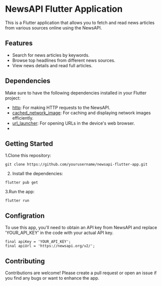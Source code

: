 # NewsAPI Flutter Application

This is a Flutter application that allows you to fetch and read news articles from various sources online using the NewsAPI.

## Features

- Search for news articles by keywords.
- Browse top headlines from different news sources.
- View news details and read full articles.



## Dependencies

Make sure to have the following dependencies installed in your Flutter project:

- [http](https://pub.dev/packages/http): For making HTTP requests to the NewsAPI.
- [cached_network_image](https://pub.dev/packages/cached_network_image): For caching and displaying network images efficiently.
- [url_launcher](https://pub.dev/packages/url_launcher): For opening URLs in the device's web browser.
- 
## Getting Started

1.Clone this repository:
```
git clone https://github.com/yourusername/newsapi-flutter-app.git
```
2. Install the dependencies:
````
flutter pub get
````
3.Run the app:
````
flutter run

`````
## Configration
To use this app, you'll need to obtain an API key from NewsAPI and replace 'YOUR_API_KEY' in the code with your actual API key.
``````
final apiKey = 'YOUR_API_KEY';
final apiUrl = 'https://newsapi.org/v2/';
``````

## Contributing
Contributions are welcome! Please create a pull request or open an issue if you find any bugs or want to enhance the app.





